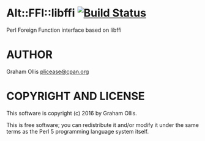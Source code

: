 # Alt::FFI::libffi [![Build Status](https://secure.travis-ci.org/plicease/Alt-FFI-libffi.png)](http://travis-ci.org/plicease/Alt-FFI-libffi)

Perl Foreign Function interface based on libffi

# AUTHOR

Graham Ollis <plicease@cpan.org>

# COPYRIGHT AND LICENSE

This software is copyright (c) 2016 by Graham Ollis.

This is free software; you can redistribute it and/or modify it under
the same terms as the Perl 5 programming language system itself.
